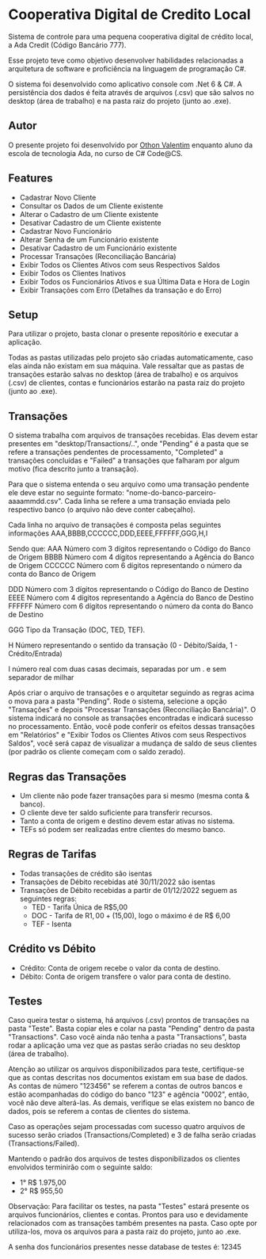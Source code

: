 # Cooperativa Digital de Credito Local

Sistema de controle para uma pequena cooperativa digital de crédito local, 
a Ada Credit (Código Bancário 777). 

Esse projeto teve como objetivo desenvolver habilidades relacionadas a 
arquitetura de software e proficiência na linguagem de programação C#.

O sistema foi desenvolvido como aplicativo console com .Net 6 & C#. A persistência
dos dados é feita através de arquivos (.csv) que são salvos no desktop (área de
trabalho) e na pasta raiz do projeto (junto ao .exe).
## Autor

O presente projeto foi desenvolvido por 
[Othon Valentim](https://github.com/thon18valentim) enquanto aluno da escola
de tecnologia Ada, no curso de C# Code@CS.
## Features

- Cadastrar Novo Cliente
- Consultar os Dados de um Cliente existente
- Alterar o Cadastro de um Cliente existente
- Desativar Cadastro de um Cliente existente
- Cadastrar Novo Funcionário
- Alterar Senha de um Funcionário existente
- Desativar Cadastro de um Funcionário existente
- Processar Transações (Reconciliação Bancária)
- Exibir Todos os Clientes Ativos com seus Respectivos Saldos
- Exibir Todos os Clientes Inativos
- Exibir Todos os Funcionários Ativos e sua Última Data e Hora de Login
- Exibir Transações com Erro (Detalhes da transação e do Erro)


## Setup

Para utilizar o projeto, basta clonar o presente repositório e executar a aplicação.

Todas as pastas utilizadas pelo projeto são criadas automaticamente, caso elas ainda
não existam em sua máquina. Vale ressaltar que as pastas de transações estarão salvas
no desktop (área de trabalho) e os arquivos (.csv) de clientes, contas e funcionários
estarão na pasta raiz do projeto (junto ao .exe).
## Transações

O sistema trabalha com arquivos de transações recebidas. Elas devem estar presentes em
"desktop/Transactions/..", onde "Pending" é a pasta que se refere a transações pendentes
de processamento, "Completed" a transações concluídas e "Failed" a transações que falharam
por algum motivo (fica descrito junto a transação).

Para que o sistema entenda o seu arquivo como uma transação pendente ele deve estar 
no seguinte formato: "nome-do-banco-parceiro-aaaammdd.csv". Cada linha se refere a uma
transação enviada pelo respectivo banco (o arquivo não deve conter cabeçalho).

Cada linha no arquivo de transações é composta pelas seguintes informações
AAA,BBBB,CCCCCC,DDD,EEEE,FFFFFF,GGG,H,I

Sendo que:
AAA Número com 3 dígitos representando o Código do Banco de Origem
BBBB Número com 4 dígitos representando a Agência do Banco de Origem
CCCCCC Número com 6 dígitos representando o número da conta do Banco de Origem

DDD Número com 3 dígitos representando o Código do Banco de Destino
EEEE Número com 4 dígitos representando a Agência do Banco de Destino
FFFFFF Número com 6 dígitos representando o número da conta do Banco de Destino

GGG Tipo da Transação (DOC, TED, TEF).

H Número representando o sentido da transação (0 - Débito/Saída, 1 - Crédito/Entrada)

I número real com duas casas decimais, separadas por um . e sem separador de milhar

Após criar o arquivo de transações e o arquitetar seguindo as regras acima o mova
para a pasta "Pending". Rode o sistema, selecione a opção "Transações" e depois
"Processar Transações (Reconciliação Bancária)". O sistema indicará no console
as transações encontradas e indicará sucesso no processamento. Então, você pode
conferir os efeitos dessas transações em "Relatórios" e 
"Exibir Todos os Clientes Ativos com seus Respectivos Saldos", você será capaz de
visualizar a mudança de saldo de seus clientes (por padrão os cliente começam com o
saldo zerado).
## Regras das Transações

- Um cliente não pode fazer transações para si mesmo (mesma conta & banco).
- O cliente deve ter saldo suficiente para transferir recursos.
- Tanto a conta de origem e destino devem estar ativas no sistema.
- TEFs só podem ser realizadas entre clientes do mesmo banco.

## Regras de Tarifas

- Todas transações de crédito são isentas
- Transações de Débito recebidas até 30/11/2022 são isentas
- Transações de Débito recebidas a partir de 01/12/2022 seguem as seguintes regras:
    - TED - Tarifa Única de R$5,00
    - DOC - Tarifa de R$1,00 + (1% da Transação limitado a R$5,00), logo o máximo é de R$ 6,00
    - TEF - Isenta

## Crédito vs Débito

- Crédito: Conta de origem recebe o valor da conta de destino.
- Débito: Conta de origem transfere o valor para conta de destino.

## Testes

Caso queira testar o sistema, há arquivos (.csv) prontos de transações na pasta "Teste".
Basta copiar eles e colar na pasta "Pending" dentro da pasta "Transactions". Caso você
ainda não tenha a pasta "Transactions", basta rodar a aplicação uma vez que as pastas
serão criadas no seu desktop (área de trabalho).

Atenção ao utilizar os arquivos disponibilizados para teste, certifique-se que as contas
descritas nos documentos existam em sua base de dados. As contas de número "123456" se referem
a contas de outros bancos e estão acompanhadas do código do banco "123" e agência "0002", então,
você não deve alterá-las. As demais, verifique se elas existem no banco de dados, pois se referem
a contas de clientes do sistema.

Caso as operações sejam processadas com sucesso quatro arquivos de sucesso serão criados (Transactions/Completed)
e 3 de falha serão criadas (Transactions/Failed).

Mantendo o padrão dos arquivos de testes disponibilizados os clientes envolvidos terminirão com o seguinte
saldo:
- 1° R$ 1.975,00
- 2° R$ 955,50

Observação: Para facilitar os testes, na pasta "Testes" estará presente os arquivos funcionários, clientes e contas.
Prontos para uso e devidamente relacionados com as transações também presentes na pasta. Caso opte por utiliza-los, mova
os arquivos para a pasta raiz do projeto, junto ao .exe.

A senha dos funcionários presentes nesse database de testes é: 12345
